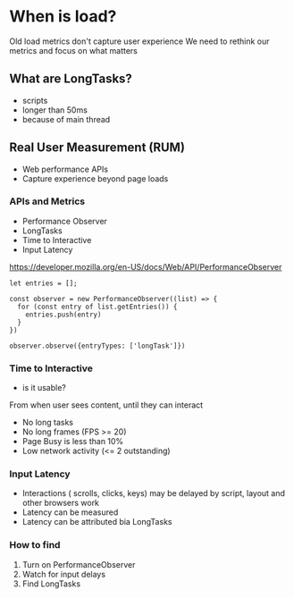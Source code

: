# When is load?
Old load metrics don't capture user experience
We need to rethink our metrics and focus on what matters

## What are LongTasks?
- scripts
- longer than 50ms
- because of main thread

## Real User Measurement (RUM)
- Web performance APIs
- Capture experience beyond page loads

### APIs and Metrics
- Performance Observer
- LongTasks
- Time to Interactive
- Input Latency

https://developer.mozilla.org/en-US/docs/Web/API/PerformanceObserver

```
let entries = [];

const observer = new PerformanceObserver((list) => {
  for (const entry of list.getEntries()) {
    entries.push(entry)
  }
})

observer.observe({entryTypes: ['longTask']})
```

### Time to Interactive
- is it usable?

From when user sees content, until they can interact

- No long tasks
- No long frames (FPS >= 20)
- Page Busy is less than 10%
- Low network activity (<= 2 outstanding)

### Input Latency
- Interactions ( scrolls, clicks, keys) may be delayed by script, layout and other browsers work
- Latency can be measured
- Latency can be attributed bia LongTasks

### How to find
1. Turn on PerformanceObserver
2. Watch for input delays
3. Find LongTasks
